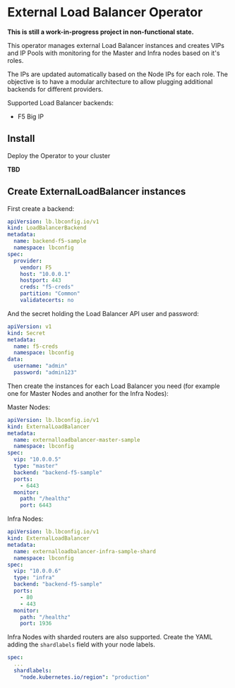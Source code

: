 # External Load Balancer Operator

**This is still a work-in-progress project in non-functional state.**

This operator manages external Load Balancer instances and creates VIPs and IP Pools with monitoring for the Master and Infra nodes based on it's roles.

The IPs are updated automatically based on the Node IPs for each role. The objective is to have a modular architecture to allow plugging additional backends for different providers.

Supported Load Balancer backends:

* F5 Big IP

## Install

Deploy the Operator to your cluster

**TBD**

## Create ExternalLoadBalancer instances

First create a backend:

```yaml
apiVersion: lb.lbconfig.io/v1
kind: LoadBalancerBackend
metadata:
  name: backend-f5-sample
  namespace: lbconfig
spec:
  provider:
    vendor: F5
    host: "10.0.0.1"
    hostport: 443
    creds: "f5-creds"
    partition: "Common"
    validatecerts: no
```

And the secret holding the Load Balancer API user and password:

```yaml
apiVersion: v1
kind: Secret
metadata:
  name: f5-creds
  namespace: lbconfig
data:
  username: "admin"
  password: "admin123"
```

Then create the instances for each Load Balancer you need (for example one for Master Nodes and another for the Infra Nodes):

Master Nodes:

```yaml
apiVersion: lb.lbconfig.io/v1
kind: ExternalLoadBalancer
metadata:
  name: externalloadbalancer-master-sample
  namespace: lbconfig
spec:
  vip: "10.0.0.5"
  type: "master"
  backend: "backend-f5-sample"
  ports:
    - 6443
  monitor:
    path: "/healthz"
    port: 6443
```

Infra Nodes:

```yaml
apiVersion: lb.lbconfig.io/v1
kind: ExternalLoadBalancer
metadata:
  name: externalloadbalancer-infra-sample-shard
  namespace: lbconfig
spec:
  vip: "10.0.0.6"
  type: "infra"
  backend: "backend-f5-sample"
  ports:
    - 80
    - 443
  monitor:
    path: "/healthz"
    port: 1936
```

Infra Nodes with sharded routers are also supported. Create the YAML adding the `shardlabels` field with your node labels.

```yaml
spec:
  ...
  shardlabels:
    "node.kubernetes.io/region": "production"
```